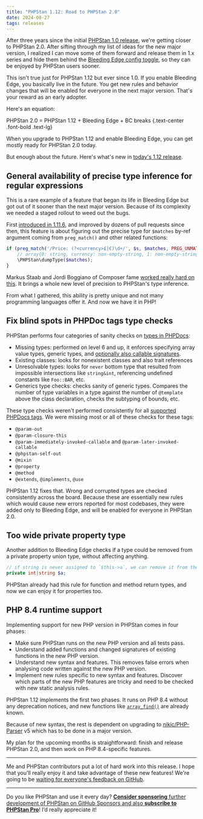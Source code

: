 ```yaml
---
title: "PHPStan 1.12: Road to PHPStan 2.0"
date: 2024-08-27
tags: releases
---
```


After three years since the initial [PHPStan 1.0 release](/blog/phpstan-1-0-released), we're getting closer to PHPStan 2.0. After sifting through my list of ideas for the new major version, I realized I can move some of them forward and release them in 1.x series and hide them behind the [Bleeding Edge config toggle](/blog/what-is-bleeding-edge), so they can be enjoyed by PHPStan users sooner.

This isn't true just for PHPStan 1.12 but ever since 1.0. If you enable Bleeding Edge, you basically live in the future. You get new rules and behavior changes that will be enabled for everyone in the next major version. That's your reward as an early adopter.

Here's an equation:

PHPStan 2.0 = PHPStan 1.12 + Bleeding Edge + BC breaks {.text-center .font-bold .text-lg}

When you upgrade to PHPStan 1.12 and enable Bleeding Edge, you can get mostly ready for PHPStan 2.0 today.

But enough about the future. Here's what's new in [today's 1.12 release](https://github.com/phpstan/phpstan/releases/tag/1.12.0).

General availability of precise type inference for regular expressions
-----------------------------

This is a rare example of a feature that began its life in Bleeding Edge but got out of it sooner than the next major version. Because of its complexity we needed a staged rollout to weed out the bugs.

First [introduced in 1.11.6](https://github.com/phpstan/phpstan/releases/tag/1.11.6), and improved by dozens of pull requests since then, this feature is about figuring out the precise type for `$matches` by-ref argument coming from `preg_match()` and other related functions:

```php
if (preg_match('/Price: (?<currency>£|€)\d+/', $s, $matches, PREG_UNMATCHED_AS_NULL)) {
	// array{0: string, currency: non-empty-string, 1: non-empty-string}
	\PHPStan\dumpType($matches);
}
```

Markus Staab and Jordi Boggiano of Composer fame [worked really hard on this](https://staabm.github.io/2024/07/05/array-shapes-for-preg-match-matches.html). It brings a whole new level of precision to PHPStan's type inference.

From what I gathered, this ability is pretty unique and not many programming languages offer it. And now we have it in PHP!


Fix blind spots in PHPDoc tags type checks
-----------------------------

PHPStan performs four categories of sanity checks on [types in PHPDocs](/writing-php-code/phpdoc-types):

* Missing types: performed on level 6 and up, it enforces specifying array value types, generic types, and [optionally also callable signatures](/config-reference#vague-typehints).
* Existing classes: looks for nonexistent classes and also trait references
* Unresolvable types: looks for `never` bottom type that resulted from impossible intersections like `string&int`, referencing undefined constants like `Foo::BAR`, etc.
* Generics type checks: checks sanity of generic types. Compares the number of type variables in a type against the number of `@template` above the class declaration, checks the subtyping of bounds, etc.

These type checks weren't performed consistently for all [supported PHPDocs tags](/writing-php-code/phpdocs-basics). We were missing most or all of these checks for these tags:

* `@param-out`
* `@param-closure-this`
* `@param-immediately-invoked-callable` and `@param-later-invoked-callable`
* `@phpstan-self-out`
* `@mixin`
* `@property`
* `@method`
* `@extends`, `@implements`, `@use`

PHPStan 1.12 fixes that. Wrong and corrupted types are checked consistently across the board. Because these are essentially new rules which would cause new errors reported for most codebases, they were added only to Bleeding Edge, and will be enabled for everyone in PHPStan 2.0.

Too wide private property type
-----------------------------

Another addition to Bleeding Edge checks if a type could be removed from a private property union type, without affecting anything.

```php
// if string is never assigned to `$this->a`, we can remove it from the type
private int|string $a;
```

PHPStan already had this rule for function and method return types, and now we can enjoy it for properties too.

PHP 8.4 runtime support
-----------------------------

Implementing support for new PHP version in PHPStan comes in four phases:

* Make sure PHPStan runs on the new PHP version and all tests pass.
* Understand added functions and changed signatures of existing functions in the new PHP version.
* Understand new syntax and features. This removes false errors when analysing code written against the new PHP version.
* Implement new rules specific to new syntax and features. Discover which parts of the new PHP features are tricky and need to be checked with new static analysis rules.

PHPStan 1.12 implements the first two phases. It runs on PHP 8.4 without any deprecation notices, and new functions like [`array_find()`](/r/15c8954d-d090-4c01-8c24-46ef5fd93541) are already known.

Because of new syntax, the rest is dependent on upgrading to [nikic/PHP-Parser](https://github.com/nikic/PHP-Parser) v5 which has to be done in a major version.

My plan for the upcoming months is straightforward: finish and release PHPStan 2.0, and then work on PHP 8.4-specific features.

---

Me and PHPStan contributors put a lot of hard work into this release. I hope that you'll really enjoy it and take advantage of these new features! We're going to be [waiting for everyone's feedback on GitHub](https://github.com/phpstan/phpstan/discussions).

---

Do you like PHPStan and use it every day? [**Consider sponsoring** further development of PHPStan on GitHub Sponsors and also **subscribe to PHPStan Pro**](/sponsor)! I’d really appreciate it!
